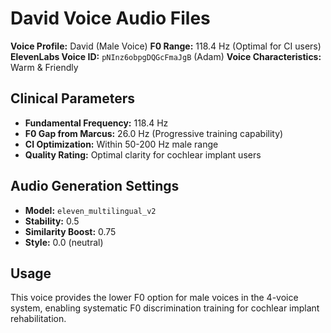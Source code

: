 # David Voice Audio Files

**Voice Profile:** David (Male Voice)
**F0 Range:** 118.4 Hz (Optimal for CI users)
**ElevenLabs Voice ID:** `pNInz6obpgDQGcFmaJgB` (Adam)
**Voice Characteristics:** Warm & Friendly

## Clinical Parameters
- **Fundamental Frequency:** 118.4 Hz
- **F0 Gap from Marcus:** 26.0 Hz (Progressive training capability)
- **CI Optimization:** Within 50-200 Hz male range
- **Quality Rating:** Optimal clarity for cochlear implant users

## Audio Generation Settings
- **Model:** `eleven_multilingual_v2`
- **Stability:** 0.5
- **Similarity Boost:** 0.75
- **Style:** 0.0 (neutral)

## Usage
This voice provides the lower F0 option for male voices in the 4-voice system, enabling systematic F0 discrimination training for cochlear implant rehabilitation.